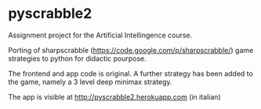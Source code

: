 pyscrabble2
===========
Assignment project for the Artificial Intellingence course.

Porting of sharpscrabble (https://code.google.com/p/sharpscrabble/) game strategies to python for didactic pourpose.

The frontend and app code is original.
A further strategy has been added to the game, namely a 3 level deep minimax strategy.

The app is visible at http://pyscrabble2.herokuapp.com (in italian)

